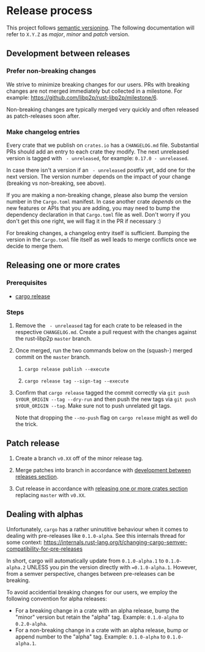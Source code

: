 # Release process

This project follows [semantic versioning](https://semver.org/). The following
documentation will refer to `X.Y.Z` as _major_, _minor_ and _patch_ version.

## Development between releases

### Prefer non-breaking changes

We strive to minimize breaking changes for our users.
PRs with breaking changes are not merged immediately but collected in a milestone.
For example: https://github.com/libp2p/rust-libp2p/milestone/6.

Non-breaking changes are typically merged very quickly and often released as patch-releases soon after.

### Make changelog entries

Every crate that we publish on `crates.io` has a `CHANGELOG.md` file.
Substantial PRs should add an entry to each crate they modify.
The next unreleased version is tagged with ` - unreleased`, for example: `0.17.0 - unreleased`.

In case there isn't a version if an ` - unreleased` postfix yet, add one for the next version.
The version number depends on the impact of your change (breaking vs non-breaking, see above).

If you are making a non-breaking change, please also bump the version number in the `Cargo.toml` manifest.
In case another crate _depends_ on the new features or APIs that you are adding, you may need to bump the dependency declaration in that `Cargo.toml` file as well.
Don't worry if you don't get this one right, we will flag it in the PR if necessary :)

For breaking changes, a changelog entry itself is sufficient.
Bumping the version in the `Cargo.toml` file itself as well leads to merge conflicts once we decide to merge them.

## Releasing one or more crates

### Prerequisites

- [cargo release](https://github.com/crate-ci/cargo-release/)

### Steps

1. Remove the ` - unreleased` tag for each crate to be released in the respective `CHANGELOG.md`.
  Create a pull request with the changes against the rust-libp2p `master` branch.

2. Once merged, run the two commands below on the (squash-) merged commit on the `master` branch.

    1. `cargo release publish --execute`

    2. `cargo release tag --sign-tag --execute`

3. Confirm that `cargo release` tagged the commit correctly via `git push
   $YOUR_ORIGIN --tag --dry-run` and then push the new tags via `git push
   $YOUR_ORIGIN --tag`. Make sure not to push unrelated git tags.

   Note that dropping the `--no-push` flag on `cargo release` might as well do
   the trick.

## Patch release

1. Create a branch `v0.XX` off of the minor release tag.

2. Merge patches into branch in accordance with [development between releases section](#development-between-releases).

3. Cut release in accordance with [releasing one or more crates section](#releasing-one-or-more-crates) replacing `master` with `v0.XX`.

## Dealing with alphas

Unfortunately, `cargo` has a rather uninutitive behaviour when it comes to dealing with pre-releases like `0.1.0-alpha`.
See this internals thread for some context: https://internals.rust-lang.org/t/changing-cargo-semver-compatibility-for-pre-releases

In short, cargo will automatically update from `0.1.0-alpha.1` to `0.1.0-alpha.2` UNLESS you pin the version directly with `=0.1.0-alpha.1`.
However, from a semver perspective, changes between pre-releases can be breaking.

To avoid accidential breaking changes for our users, we employ the following convention for alpha releases:

- For a breaking change in a crate with an alpha release, bump the "minor" version but retain the "alpha" tag.
  Example: `0.1.0-alpha` to `0.2.0-alpha`.
- For a non-breaking change in a crate with an alpha release, bump or append number to the "alpha" tag.
  Example: `0.1.0-alpha` to `0.1.0-alpha.1`.
